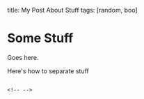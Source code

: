 title: My Post About Stuff
tags: [random, boo]
<!-- -->

# Some Stuff

Goes here.

Here's how to separate stuff

```text

<!-- -->

```